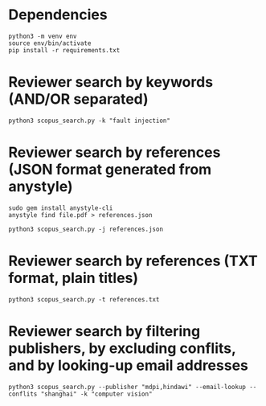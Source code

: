 # Dependencies

```
python3 -m venv env
source env/bin/activate
pip install -r requirements.txt
```

# Reviewer search by keywords (AND/OR separated)

```
python3 scopus_search.py -k "fault injection"
```

# Reviewer search by references (JSON format generated from anystyle)

```
sudo gem install anystyle-cli
anystyle find file.pdf > references.json

python3 scopus_search.py -j references.json
```

# Reviewer search by references (TXT format, plain titles)

```
python3 scopus_search.py -t references.txt
```

# Reviewer search by filtering publishers, by excluding conflits, and by looking-up email addresses

```
python3 scopus_search.py --publisher "mdpi,hindawi" --email-lookup --conflits "shanghai" -k "computer vision"
```

